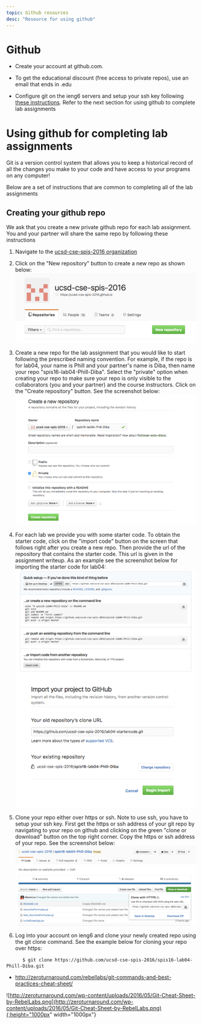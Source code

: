 ```yaml
---
topic: Github resources
desc: "Resource for using github"
---
```


# Github

* Create your account at github.com.  
 - To get the educational discount (free access to private repos), use an email that ends in .edu

* Configure git on the ieng6 servers and setup your ssh key following [these instructions](https://help.github.com/articles/adding-a-new-ssh-key-to-your-github-account/). Refer to the next section for using github to complete lab assignments

# Using github for completing lab assignments

Git is a version control system that allows you to keep a historical record of all the changes you make to your code and have access to your programs on any computer!

Below are a set of instructions that are common to completing all of the lab assignments

## Creating your github repo

We ask that you create a new private github repo for each lab assignment.
You and your partner will share the same repo by following these instructions

1. Navigate to the [ucsd-cse-spis-2016 organization](https://github.com/ucsd-cse-spis-2016)

2. Click on the "New repository" button to create a new repo as shown below: ![new repo](/images/new-repo-begin.png)

3. Create a new repo for the lab assignment that you would like to start following the prescribed naming convention. For example, if the repo is for lab04, your name is Phill and your partner's name is Diba, then name your repo "spis16-lab04-Phill-Diba". Select the "private" option when creating your repo to make sure your repo is only visible to the collaborators (you and your partner) and the course instructors. Click on the "Create repository" button. See the screenshot below:![new repo](/images/create-new-repo.png)

4. For each lab we provide you with some starter code. To obtain the starter code, click on the "import code" button on the screen that follows right after you create a new repo. Then provide the url of the repository that contains the starter code. This url is given in the assignment writeup. As an example see the screenshot below for importing the starter code for lab04: ![new repo](/images/import-code1.png)![new repo](/images/import-code2.png)

5. Clone your repo either over https or ssh. Note to use ssh, you have to setup your ssh key. First get the https or ssh address of your git repo by navigating to your repo on github and clicking on the green "clone or download" button on the top right corner. Copy the https or ssh address of your repo. See the screenshot below: ![new repo](/images/get-repo-url.png)

6. Log into your account on ieng6 and clone your newly created repo using the git clone command. See the example below for cloning your repo over https: 

```
      $ git clone https://github.com/ucsd-cse-spis-2016/spis16-lab04-Phill-Diba.git

```



* http://zeroturnaround.com/rebellabs/git-commands-and-best-practices-cheat-sheet/

![http://zeroturnaround.com/wp-content/uploads/2016/05/Git-Cheat-Sheet-by-RebelLabs.png](http://zeroturnaround.com/wp-content/uploads/2016/05/Git-Cheat-Sheet-by-RebelLabs.png){:height="1000px" width="1000px"}
